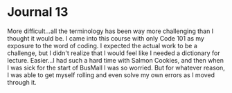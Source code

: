 # Journal 13
More difficult...all the terminology has been way more challenging than I thought it would be. I came into this course with 
only Code 101 as my exposure to the word of coding. I expected the actual work to be a challenge, but I didn't realize that 
I would feel like I needed a dictionary for lecture. 
Easier...I had such a hard time with Salmon Cookies, and then when I was sick for the start of BusMall I was so worried. 
But for whatever reason, I was able to get myself rolling and even solve my own errors as I moved through it. 
